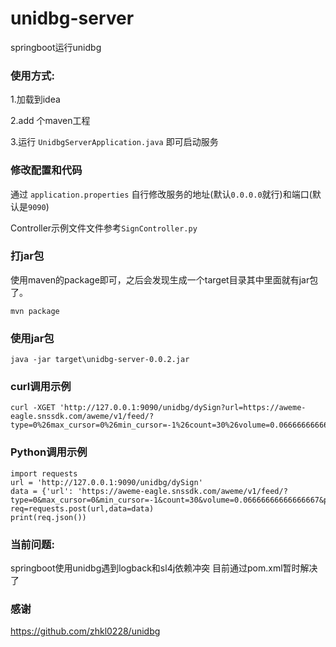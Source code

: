 # unidbg-server
springboot运行unidbg


### 使用方式:
1.加载到idea

2.add 个maven工程

3.运行 `UnidbgServerApplication.java` 即可启动服务

### 修改配置和代码
通过 `application.properties` 自行修改服务的地址(默认`0.0.0.0`就行)和端口(默认是`9090`)

Controller示例文件文件参考`SignController.py`

### 打jar包
使用maven的package即可，之后会发现生成一个target目录其中里面就有jar包了。
```
mvn package
```

### 使用jar包
```
java -jar target\unidbg-server-0.0.2.jar 
```
### curl调用示例
```
curl -XGET 'http://127.0.0.1:9090/unidbg/dySign?url=https://aweme-eagle.snssdk.com/aweme/v1/feed/?type=0%26max_cursor=0%26min_cursor=-1%26count=30%26volume=0.06666666666666667%26pull_type=2%26need_relieve_aweme=0%26ts=1604989727%26app_type=lite%26manifest_version_code=180%26_rticket=1604989727594%26ac=wifi%26device_id=123411234%26iid=123411234%26os_version=8.1.0%26channel=xiaoshangdian_douyin_and19%26version_code=180%26device_type=Pixel%26language=zh%26resolution=1080*1758%26openudid=2dc3087ecc9addf9%26update_version_code=1800%26app_name=aweme%26version_name=1.8.0%26os_api=27%26device_brand=google%26ssmix=a%26device_platform=android%26dpi=540%26aid=1128'
```

### Python调用示例
```
import requests
url = 'http://127.0.0.1:9090/unidbg/dySign'
data = {'url': 'https://aweme-eagle.snssdk.com/aweme/v1/feed/?type=0&max_cursor=0&min_cursor=-1&count=30&volume=0.06666666666666667&pull_type=2&need_relieve_aweme=0&ts=1604989727&app_type=lite&manifest_version_code=180&_rticket=1604989727594&ac=wifi&device_id=123411234&iid=123411234&os_version=8.1.0&channel=xiaoshangdian_douyin_and19&version_code=180&device_type=Pixel&language=zh&resolution=1080*1758&openudid=2dc3087ecc9addf9&update_version_code=1800&app_name=aweme&version_name=1.8.0&os_api=27&device_brand=google&ssmix=a&device_platform=android&dpi=540&aid=1128'}
req=requests.post(url,data=data)
print(req.json())
```

### 当前问题:
springboot使用unidbg遇到logback和sl4j依赖冲突
目前通过pom.xml暂时解决了

### 感谢
https://github.com/zhkl0228/unidbg
